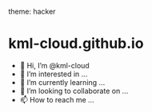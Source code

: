 theme: hacker
# kml-cloud.github.io
- 👋 Hi, I’m @kml-cloud
- 👀 I’m interested in ...
- 🌱 I’m currently learning ...
- 💞️ I’m looking to collaborate on ...
- 📫 How to reach me ...
